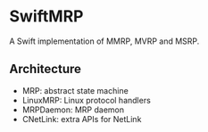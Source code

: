 # SwiftMRP

A Swift implementation of MMRP, MVRP and MSRP.

## Architecture

* MRP: abstract state machine
* LinuxMRP: Linux protocol handlers
* MRPDaemon: MRP daemon
* CNetLink: extra APIs for NetLink


